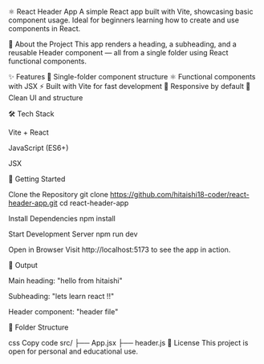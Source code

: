 ⚛️ React Header App
A simple React app built with Vite, showcasing basic component usage. Ideal for beginners learning how to create and use components in React.

🧠 About the Project
This app renders a heading, a subheading, and a reusable Header component — all from a single folder using React functional components.

✨ Features
📁 Single-folder component structure
⚛️ Functional components with JSX
⚡ Built with Vite for fast development
📱 Responsive by default
🔁 Clean UI and structure

🛠 Tech Stack

Vite + React

JavaScript (ES6+)

JSX

🚀 Getting Started

Clone the Repository
git clone https://github.com/hitaishi18-coder/react-header-app.git
cd react-header-app

Install Dependencies
npm install

Start Development Server
npm run dev

Open in Browser
Visit http://localhost:5173 to see the app in action.

🧾 Output

Main heading: "hello from hitaishi"

Subheading: "lets learn react !!"

Header component: "header file"

📂 Folder Structure

css
Copy code
src/
├── App.jsx
├── header.js
📄 License
This project is open for personal and educational use.
